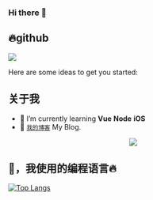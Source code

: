 ### Hi there 👋

## 🔥github

<img src="https://github-readme-stats.vercel.app/api?username=ted4kra&show_icons=true&count_private=true&cache_seconds=1900show_icons=true&title_color=ffffff&text_color=ffffff&icon_color=ffffff&bg_color=0,240b36,c31432"/>

Here are some ideas to get you started:

## 关于我
- 🌱 I’m currently learning **Vue** **Node** **iOS**
- 🔰 [`我的博客`](https://github.com/ted4kra/ted4kra.github.io) My Blog.

<!-- 贪吃蛇代码贡献图 -->
<div align="center"><img src="https://raw.githubusercontent.com/ahua666/ahua666/main/assets/github-contribution-grid-snake.svg" /></div>

## 🤔，我使用的编程语言🔥
[![Top Langs](https://github-readme-stats.vercel.app/api/top-langs/?username=dyedd&layout=compact)](https://github.com/ted4kra)
